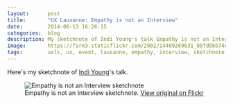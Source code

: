 ```yaml
---
layout:      post
title:       "UX Lausanne: Empathy is not an Interview"
date:        2014-06-13 16:26:15
categories:  blog
description: My sketchnote of Indi Young's talk Empathy is not an Interview
image:       https://farm3.staticflickr.com/2902/14409269631_b0fd5bb74e_z.jpg
tags:        uxls, ux, event, lausanne, empathy, interview, sketchnote
---
```


Here's my sketchnote of [Indi Young](https://twitter.com/indiyoung)'s talk.

<figure>
  <img src="https://farm3.staticflickr.com/2902/14409269631_b0fd5bb74e_z.jpg" alt="Empathy is not an Interview sketchnote">
  <figcaption>
    Empathy is not an Interview sketchnote. <a href="https://www.flickr.com/photos/alienlebarge/14409269631/">View original on Flickr</a>
  </figcaption>
</figure>
